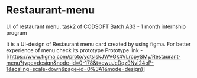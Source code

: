 # Restaurant-menu
UI of restaurant menu, task2 of CODSOFT Batch A33 - 1 month internship program

It is a UI-design of Restaurant menu card created by using figma.
For better experience of menu check its prototype
Prototype link - [(https://www.figma.com/proto/yqtslskJWVGk4VLrcpySMy/Restaurant-menu?type=design&node-id=0-178&t=ewuJcDqz9NvI24oP-1&scaling=scale-down&page-id=0%3A1&mode=design)]

